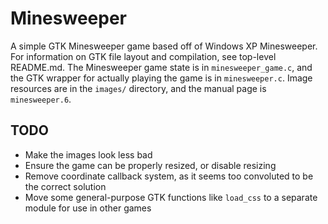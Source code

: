 # Minesweeper

A simple GTK Minesweeper game based off of Windows XP Minesweeper. For
information on GTK file layout and compilation, see top-level README.md. The
Minesweeper game state is in `minesweeper_game.c`, and the GTK wrapper for
actually playing the game is in `minesweeper.c`. Image resources are in the
`images/` directory, and the manual page is `minesweeper.6`.

## TODO
 - Make the images look less bad
 - Ensure the game can be properly resized, or disable resizing
 - Remove coordinate callback system, as it seems too convoluted to be the correct solution
 - Move some general-purpose GTK functions like `load_css` to a separate module for use in other games
